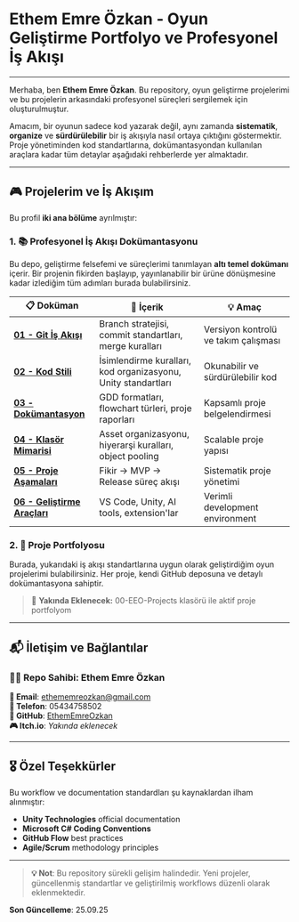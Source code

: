 # Ethem Emre Özkan - Oyun Geliştirme Portfolyo ve Profesyonel İş Akışı

---

Merhaba, ben **Ethem Emre Özkan**. Bu repository, oyun geliştirme projelerimi ve bu projelerin arkasındaki profesyonel süreçleri sergilemek için oluşturulmuştur.

Amacım, bir oyunun sadece kod yazarak değil, aynı zamanda **sistematik**, **organize** ve **sürdürülebilir** bir iş akışıyla nasıl ortaya çıktığını göstermektir. Proje yönetiminden kod standartlarına, dokümantasyondan kullanılan araçlara kadar tüm detaylar aşağıdaki rehberlerde yer almaktadır.

---

## 🎮 Projelerim ve İş Akışım

Bu profil **iki ana bölüme** ayrılmıştır:

### 1. 📚 Profesyonel İş Akışı Dokümantasyonu

Bu depo, geliştirme felsefemi ve süreçlerimi tanımlayan **altı temel dokümanı** içerir. Bir projenin fikirden başlayıp, yayınlanabilir bir ürüne dönüşmesine kadar izlediğim tüm adımları burada bulabilirsiniz.

| 📋 Doküman | 🎯 İçerik | 💡 Amaç |
|------------|-----------|----------|
| **[01 - Git İş Akışı](01-Git_Workflow/README.md)** | Branch stratejisi, commit standartları, merge kuralları | Versiyon kontrolü ve takım çalışması |
| **[02 - Kod Stili](02-Code_Style/README.md)** | İsimlendirme kuralları, kod organizasyonu, Unity standartları | Okunabilir ve sürdürülebilir kod |
| **[03 - Dokümantasyon](03-Documentation_Standards/README.md)** | GDD formatları, flowchart türleri, proje raporları | Kapsamlı proje belgelendirmesi |
| **[04 - Klasör Mimarisi](04-Project_Architecture/README.md)** | Asset organizasyonu, hiyerarşi kuralları, object pooling | Scalable proje yapısı |
| **[05 - Proje Aşamaları](05-Project_Workflow/README.md)** | Fikir → MVP → Release süreç akışı | Sistematik proje yönetimi |
| **[06 - Geliştirme Araçları](06-Development_Tools/README.md)** | VS Code, Unity, AI tools, extension'lar | Verimli development environment |

### 2. 🎯 Proje Portfolyosu

Burada, yukarıdaki iş akışı standartlarına uygun olarak geliştirdiğim oyun projelerimi bulabilirsiniz. Her proje, kendi GitHub deposuna ve detaylı dokümantasyona sahiptir.

> 🚧 **Yakında Eklenecek:** 00-EEO-Projects klasörü ile aktif proje portfolyom

---

## 📬 İletişim ve Bağlantılar

### 👨‍💻 Repo Sahibi: Ethem Emre Özkan

**📧 Email**: [ethememreozkan@gmail.com](mailto:ethememreozkan@gmail.com)  
**📱 Telefon**: 05434758502  
**🔗 GitHub**: [EthemEmreOzkan](https://github.com/ethememreozkan)  
**🎮 Itch.io**: *Yakında eklenecek*

---

## 🎖️ Özel Teşekkürler

Bu workflow ve documentation standardları şu kaynaklardan ilham alınmıştır:
- **Unity Technologies** official documentation
- **Microsoft C# Coding Conventions**
- **GitHub Flow** best practices
- **Agile/Scrum** methodology principles

---

> **💡 Not**: Bu repository sürekli gelişim halindedir. Yeni projeler, güncellenmiş standartlar ve geliştirilmiş workflows düzenli olarak eklenmektedir.

**Son Güncelleme**: 25.09.25